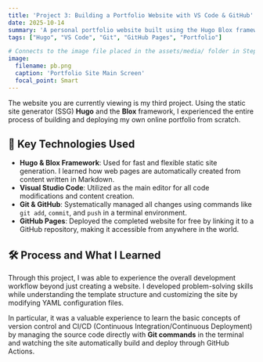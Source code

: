 ```yaml
---
title: 'Project 3: Building a Portfolio Website with VS Code & GitHub'
date: 2025-10-14
summary: 'A personal portfolio website built using the Hugo Blox framework with VS Code and Git. Learned the principles of static site generation and deployed it via GitHub Pages.'
tags: ["Hugo", "VS Code", "Git", "GitHub Pages", "Portfolio"]

# Connects to the image file placed in the assets/media/ folder in Step 1.
image:
  filename: pb.png
  caption: 'Portfolio Site Main Screen'
  focal_point: Smart
---
```


The website you are currently viewing is my third project. Using the static site generator (SSG) **Hugo** and the **Blox** framework, I experienced the entire process of building and deploying my own online portfolio from scratch.

## 🚀 Key Technologies Used

-   **Hugo & Blox Framework**: Used for fast and flexible static site generation. I learned how web pages are automatically created from content written in Markdown.
-   **Visual Studio Code**: Utilized as the main editor for all code modifications and content creation.
-   **Git & GitHub**: Systematically managed all changes using commands like `git add`, `commit`, and `push` in a terminal environment.
-   **GitHub Pages**: Deployed the completed website for free by linking it to a GitHub repository, making it accessible from anywhere in the world.

## 🛠️ Process and What I Learned

Through this project, I was able to experience the overall development workflow beyond just creating a website. I developed problem-solving skills while understanding the template structure and customizing the site by modifying YAML configuration files.

In particular, it was a valuable experience to learn the basic concepts of version control and CI/CD (Continuous Integration/Continuous Deployment) by managing the source code directly with **Git commands** in the terminal and watching the site automatically build and deploy through GitHub Actions.
